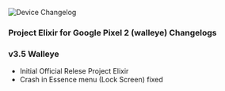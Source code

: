 ![Device Changelog](https://i.imgur.com/C0Wcdr5.png)
### Project Elixir for Google Pixel 2 (walleye) Changelogs

### v3.5 Walleye
- Initial Official Relese Project Elixir
- Crash in Essence menu (Lock Screen) fixed
